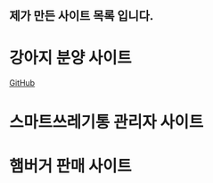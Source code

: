 ## 제가 만든 사이트 목록 입니다.

# 강아지 분양 사이트
[GitHub](https://github.com/HyukHwanKwon/portfolio/blob/portfolio/dogShop.md "강아지 분양 사이트")

# 스마트쓰레기통 관리자 사이트 

# 햄버거 판매 사이트
